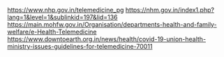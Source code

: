https://www.nhp.gov.in/telemedicine_pg
https://nhm.gov.in/index1.php?lang=1&level=1&sublinkid=197&lid=136
https://main.mohfw.gov.in/Organisation/departments-health-and-family-welfare/e-Health-Telemedicine
https://www.downtoearth.org.in/news/health/covid-19-union-health-ministry-issues-guidelines-for-telemedicine-70011
